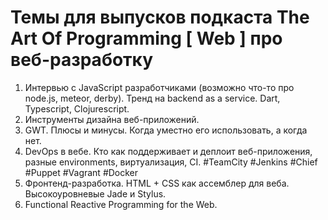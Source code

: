 # Темы для выпусков подкаста The Art Of Programming [ Web ] про веб-разработку

1. Интервью с JavaScript разработчиками (возможно что-то про node.js, meteor, derby). Тренд на backend as a service. Dart, Typescript, Clojurescript.
2. Инструменты дизайна веб-приложений.
3. GWT. Плюсы и минусы. Когда уместно его использовать, а когда нет.
4. DevOps в вебе. Кто как поддерживает и деплоит веб-приложения, разные environments, виртуализация, CI.  #TeamCity #Jenkins #Chief #Puppet #Vagrant #Docker
5. Фронтенд-разработка. HTML + CSS как ассемблер для веба. Высокоуровневые Jade и Stylus.
6. Functional Reactive Programming for the Web.
